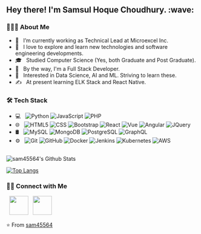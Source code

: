 <h2> Hey there! I'm Samsul Hoque Choudhury. :wave: </h2>

<h3> 👨🏻‍💻 About Me </h3>

- 🔭 &nbsp; I’m currently working as Technical Lead at Microexcel Inc.
- 🤔 &nbsp; I love to explore and learn new technologies and software engineering developments.
- 🎓 &nbsp; Studied Computer Science (Yes, both Graduate and Post Graduate).
- 💼 &nbsp; By the way, I'm a Full Stack Developer.
- 🌱 &nbsp; Interested in Data Science, AI and ML. Striving to learn these.
- ✍️ &nbsp; At present learning ELK Stack and React Native.

<h3>🛠 Tech Stack</h3>

- 💻 &nbsp;
  ![Python](https://img.shields.io/badge/-Python-333333?style=flat&logo=python)
  ![JavaScript](https://img.shields.io/badge/-JavaScript-333333?style=flat&logo=javascript)
  ![PHP](https://img.shields.io/badge/-PHP-333333?style=flat&logo=PHP&logoColor=00599C)
- 🌐 &nbsp;
  ![HTML5](https://img.shields.io/badge/-HTML5-333333?style=flat&logo=HTML5)
  ![CSS](https://img.shields.io/badge/-CSS-333333?style=flat&logo=CSS3&logoColor=1572B6)
  ![Bootstrap](https://img.shields.io/badge/-Bootstrap-333333?style=flat&logo=bootstrap&logoColor=563D7C)
  ![React](https://img.shields.io/badge/-React-333333?style=flat&logo=react)
  ![Vue](https://img.shields.io/badge/-VueJS-333333?style=flat&logo=vue)
  ![Angular](https://img.shields.io/badge/-Angular-333333?style=flat&logo=angular&logoColor=D6002F)
  ![JQuery](https://img.shields.io/badge/-JQuery-333333?style=flat&logo=jquery&logoColor=0865A6)
- 🛢 &nbsp;
  ![MySQL](https://img.shields.io/badge/-MySQL-333333?style=flat&logo=mysql)
  ![MongoDB](https://img.shields.io/badge/-MongoDB-333333?style=flat&logo=mongodb)
  ![PostgreSQL](https://img.shields.io/badge/-PostgreSQL-333333?style=flat&logo=postgresql&logoColor=31648C)
  ![GraphQL](https://img.shields.io/badge/-GraphQL-333333?style=flat&logo=graphql&logoColor=DE33A6)
- ⚙️ &nbsp;
  ![Git](https://img.shields.io/badge/-Git-333333?style=flat&logo=git)
  ![GitHub](https://img.shields.io/badge/-GitHub-333333?style=flat&logo=github)
  ![Docker](https://img.shields.io/badge/-Docker-333333?style=flat&logo=docker)
  ![Jenkins](https://img.shields.io/badge/-Jenkins-333333?style=flat&logo=jenkins)
  ![Kubernetes](https://img.shields.io/badge/-Kubernetes-333333?style=flat&logo=kubernetes)
  ![AWS](https://img.shields.io/badge/-AWS-333333?style=flat&logo=amazon)
  

<br>

<img align="center" src="https://github-readme-stats.vercel.app/api?username=sam45564&include_all_commits=true&count_private=true&show_icons=true&line_height=20&title_color=7A7ADB&icon_color=2234AE&text_color=D3D3D3&bg_color=0,000000,130F40" alt="sam45564's Github Stats">

</br>

[![Top Langs](https://github-readme-stats.vercel.app/api/top-langs/?username=sam45564&layout=compact&text_color=daf7dc&bg_color=151515)](https://github.com/sam45564/github-readme-stats)


<h3> 🤝🏻 Connect with Me </h3>

&nbsp; <a href="https://www.linkedin.com/in/samsul-tech-lead/" target="_blank" rel="noopener noreferrer"><img src="https://img.icons8.com/plasticine/100/000000/linkedin.png" width="50" /></a>
&nbsp; <a href="mailto:sam45564@gmail.com" target="_blank" rel="noopener noreferrer"><img src="https://img.icons8.com/plasticine/100/000000/gmail.png"  width="50" /></a>
</p>

⭐️ From [sam45564](https://github.com/sam45564)
